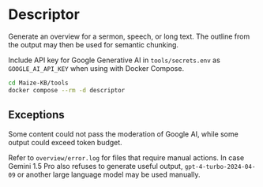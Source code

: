 # Descriptor

Generate an overview for a sermon, speech, or long text.
The outline from the output may then be used for semantic chunking.

Include API key for Google Generative AI in `tools/secrets.env` as `GOOGLE_AI_API_KEY` when using with Docker Compose.

```sh
cd Maize-KB/tools
docker compose --rm -d descriptor
```

## Exceptions

Some content could not pass the moderation of Google AI, while some output could exceed token budget.

Refer to `overview/error.log` for files that require manual actions. In case Gemini 1.5 Pro also refuses to generate useful output, `gpt-4-turbo-2024-04-09` or another large language model may be used manually.